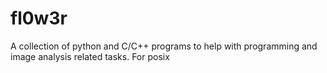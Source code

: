 # fl0w3r
A collection of python and C/C++ programs to help with programming and image analysis related tasks. For posix
